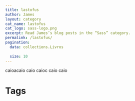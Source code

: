 ```yaml
---
title: lastofus
author: James
layout: category
cat_name: lastofus
cat_logo: sass-logo.png
excerpt: Read James’s blog posts in the “Sass” category.
permalink: /lastofus/
pagination:
  data: collections.Livros
  
  size: 10
---
```

caioacaio caio
caioc caio
caio
<h1>Tags</h1>

<ul>

</ul>
